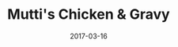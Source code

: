 ---
layout: recipe
title:  "Mutti's Chicken & Gravy"
image: 
imagecredit: 
date: 2017-03-16

authorName: Grandma Mutti
authorURL: 
sourceName: 
sourceURL: 
category: dinner
cuisine: american
tags:
  - poultry
  - family
yield: 6
prepTime:  
cookTime: 

components:
- Mutti's Chicken
- Mutti's Gravy

directions:
- Cook Chicken
- Prepare Gravy
- Prepare Mashed Potatoes

---